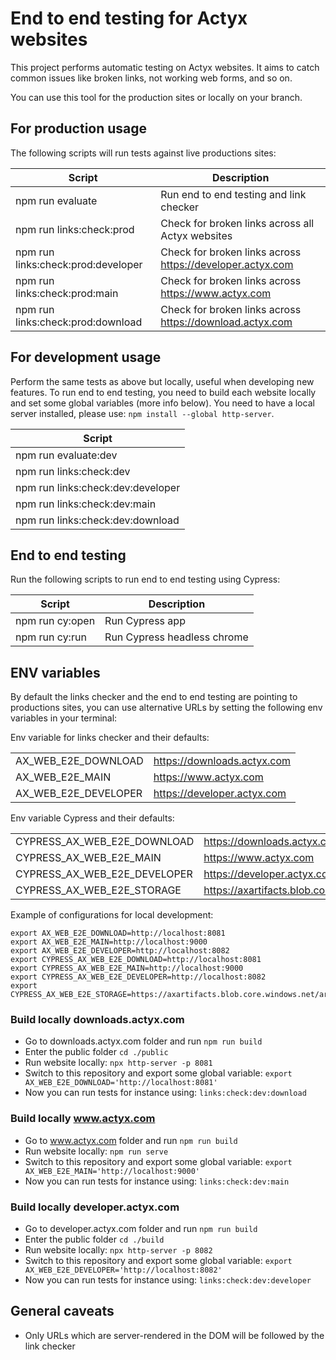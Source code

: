 
# End to end testing for Actyx websites

This project performs automatic testing on Actyx websites. It aims to catch common issues like broken links, not working web forms, and so on.

You can use this tool for the production sites or locally on your branch.

## For production usage

The following scripts will run tests against live productions sites:

| Script                             | Description                                                 |
|------------------------------------|-------------------------------------------------------------|
| npm run evaluate                   | Run end to end testing and link checker                     |
| npm run links:check:prod           | Check for broken links across all Actyx websites            |
| npm run links:check:prod:developer | Check for broken links across <https://developer.actyx.com> |
| npm run links:check:prod:main      | Check for broken links across <https://www.actyx.com>       |
| npm run links:check:prod:download  | Check for broken links across <https://download.actyx.com>  |

## For development usage

Perform the same tests as above but locally, useful when developing new features.
To run end to end testing, you need to build each website locally and set some global variables (more info below).
You need to have a local server installed, please use: `npm install --global http-server`.

| Script                            |
|-----------------------------------|
| npm run evaluate:dev              |
| npm run links:check:dev           |
| npm run links:check:dev:developer |
| npm run links:check:dev:main      |
| npm run links:check:dev:download  |

## End to end testing

Run the following scripts to run end to end testing using Cypress:

| Script          | Description                 |
|-----------------|-----------------------------|
| npm run cy:open | Run Cypress app             |
| npm run cy:run  | Run Cypress headless chrome |

## ENV variables

By default the links checker and the end to end testing are pointing to productions sites, you can use alternative URLs by setting the following env variables in your terminal:

Env variable for links checker and their defaults:

|                      |                               |
|----------------------|-------------------------------|
| AX_WEB_E2E_DOWNLOAD  | <https://downloads.actyx.com> |
| AX_WEB_E2E_MAIN      | <https://www.actyx.com>       |
| AX_WEB_E2E_DEVELOPER | <https://developer.actyx.com> |

Env variable Cypress and their defaults:

|                              |                                                       |
|------------------------------|-------------------------------------------------------|
| CYPRESS_AX_WEB_E2E_DOWNLOAD  | <https://downloads.actyx.com>                         |
| CYPRESS_AX_WEB_E2E_MAIN      | <https://www.actyx.com>                               |
| CYPRESS_AX_WEB_E2E_DEVELOPER | <https://developer.actyx.com>                         |
| CYPRESS_AX_WEB_E2E_STORAGE   | <https://axartifacts.blob.core.windows.net/artifacts> |

Example of configurations for local development:

```shell
export AX_WEB_E2E_DOWNLOAD=http://localhost:8081
export AX_WEB_E2E_MAIN=http://localhost:9000
export AX_WEB_E2E_DEVELOPER=http://localhost:8082
export CYPRESS_AX_WEB_E2E_DOWNLOAD=http://localhost:8081
export CYPRESS_AX_WEB_E2E_MAIN=http://localhost:9000
export CYPRESS_AX_WEB_E2E_DEVELOPER=http://localhost:8082
export CYPRESS_AX_WEB_E2E_STORAGE=https://axartifacts.blob.core.windows.net/artifacts/
```

### Build locally downloads.actyx.com

- Go to downloads.actyx.com folder and run `npm run build`
- Enter the public folder `cd ./public`
- Run website locally: `npx http-server -p 8081`
- Switch to this repository and export some global variable: `export AX_WEB_E2E_DOWNLOAD='http://localhost:8081'`
- Now you can run tests for instance using: `links:check:dev:download`

### Build locally www.actyx.com

- Go to www.actyx.com folder and run `npm run build`
- Run website locally: `npm run serve`
- Switch to this repository and export some global variable: `export AX_WEB_E2E_MAIN='http://localhost:9000'`
- Now you can run tests for instance using: `links:check:dev:main`

### Build locally developer.actyx.com

- Go to developer.actyx.com folder and run `npm run build`
- Enter the public folder `cd ./build`
- Run website locally: `npx http-server -p 8082`
- Switch to this repository and export some global variable: `export AX_WEB_E2E_DEVELOPER='http://localhost:8082'`
- Now you can run tests for instance using: `links:check:dev:developer`

## General caveats

- Only URLs which are server-rendered in the DOM will be followed by the link checker
